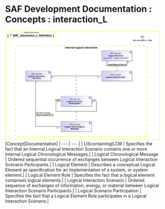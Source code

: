 # SAF Development Documentation : Concepts : interaction_L 
![SAF_interaction_L Definition.svg](./diagrams/SAF_interaction_L-Definition.svg)
|Concept|Documentation|
| --- | --- |
| LIScontainingILCM | Specifies the fact that an Internal Logical Interaction Scenario contains one or more Internal Logical Chronological Messages.|
| Logical Chronological Message | Ordered sequential occurrence of exchanges between Logical Interaction Scenario Participants.|
| Logical Element | Describes a conceptual Logical Element as specification for an implementation of a system, or system element.|
| Logical Element Role | Specifies the fact that a logical element comprises logical elements.|
| Logical Interaction Scenario | Ordered sequence of exchanges of information, energy, or material between Logical Interaction Scenario Participants.|
| Logical Scenario Participation | Specifies the fact that a Logical Element Role participates in a Logical Interaction Scenario.|
